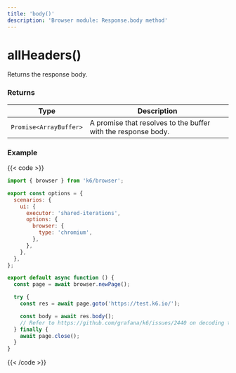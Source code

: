 ```yaml
---
title: 'body()'
description: 'Browser module: Response.body method'
---
```


# allHeaders()

Returns the response body.

### Returns

| Type                   | Description                                                   |
| ---------------------- | ------------------------------------------------------------- |
| `Promise<ArrayBuffer>` | A promise that resolves to the buffer with the response body. |

### Example

{{< code >}}

```javascript
import { browser } from 'k6/browser';

export const options = {
  scenarios: {
    ui: {
      executor: 'shared-iterations',
      options: {
        browser: {
          type: 'chromium',
        },
      },
    },
  },
};

export default async function () {
  const page = await browser.newPage();

  try {
    const res = await page.goto('https://test.k6.io/');

    const body = await res.body();
    // Refer to https://github.com/grafana/k6/issues/2440 on decoding the body to a string.
  } finally {
    await page.close();
  }
}
```

{{< /code >}}

